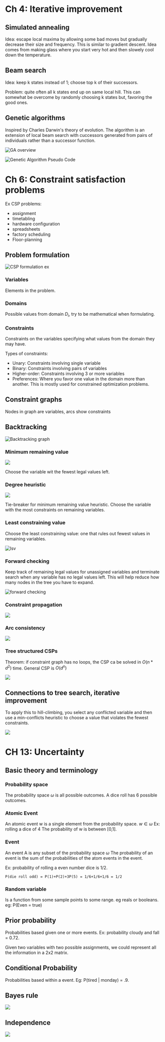 # Ch 4: Iterative improvement

## Simulated annealing

Idea: escape local maxima by allowing some bad moves but gradually decrease their size and frequency.
This is similar to gradient descent.
Idea comes from making glass where you start very hot and then slowely cool down the temperature.


## Beam search

Idea: keep k states instead of 1; choose top k of their successors.

Problem: quite often all k states end up on same local hill. This can somewhat be overcome by randomly choosing k states but, favoring the good ones. 


## Genetic algorithms

Inspired by Charles Darwin's theory of evolution.
The algorithm is an extension of local beam search with cuccessors generated from pairs of individuals rather than a successor function.

![GA overview](media/exam1/gaOverview.png)

![Genetic Algorithm Pseudo Code](media/exam1/gaAlgo.png)


# Ch 6: Constraint satisfaction problems

Ex CSP problems:

- assignment
- timetabling
- hardware configuration
- spreadsheets
- factory scheduling
- Floor-planning

## Problem formulation

![CSP formulation ex](media/exam2/cspEx.PNG)

### Variables

Elements in the problem.

### Domains

Possible values from domain $D_i$, try to be mathematical when formulating.

### Constraints

Constraints on the variables specifying what values from the domain they may have.

Types of constraints:

- Unary: Constraints involving single variable
- Binary: Constraints involving pairs of variables
- Higher-order: Constraints involving 3 or more variables
- Preferences: Where you favor one value in the domain more than another. This is mostly used for constrained optimization problems.

## Constraint graphs

Nodes in graph are variables, arcs show constraints

## Backtracking

![Backtracking graph](media/exam2/backtracking.PNG)

### Minimum remaining value

![](media/exam2/mrv.PNG)

Choose the variable wit the fewest legal values left.

### Degree heuristic

![](media/exam2/degree.PNG)

Tie-breaker for minimum remaining value heuristic.
Choose the variable with the most constraints on remaining variables. 

### Least constraining value

Choose the least constraining value: one that rules out fewest values in remaining variables.

![lsv](media/exam2/lsv.PNG)

### Forward checking

Keep track of remaining legal values for unassigned variables and terminate search when any variable has no legal values left.
This will help reduce how many nodes in the tree you have to expand. 

![forward checking](media/exam2/forwardChecking.PNG)

### Constraint propagation

![](media/exam2/constraintProp.PNG)

### Arc consistency

![](media/exam2/arc.PNG)

### Tree structured CSPs

Theorem: if constraint graph has no loops, the CSP ca be solved in $O(n*d^2)$ time.
General CSP is $O(d^n)$

![](media/exam2/treeCSP.PNG)

## Connections to tree search, iterative improvement

To apply this to hill-climbing, you select any conflicted variable and then use a min-conflicts heuristic
to choose a value that violates the fewest constraints.

![](media/exam2/nQueens.PNG)


# CH 13: Uncertainty

## Basic theory and terminology

### Probability space

The probability space $\omega$ is all possible outcomes.
A dice roll has 6 possible outcomes.

### Atomic Event

An atomic event w is a single element from the probability space.
$w \in \omega$
Ex: rolling a dice of 4
The probability of w is between [0,1].



### Event

An event A is any subset of the probability space $\omega$
The probability of an event is the sum of the probabilities of the atom events in the event.

Ex: probability of rolling a even number dice is 1/2.

```
P(die roll odd) = P(1)+P(2)+3P(5) = 1/6+1/6+1/6 = 1/2
```

### Random variable

Is a function from some sample points to some range. eg reals or booleans.
eg: P(Even = true)

## Prior probability

Probabilities based given one or more events.
Ex: probability cloudy and fall = 0.72.

Given two variables with two possible assignments, we could represent all the information in a 2x2 matrix.

## Conditional Probability

Probabilities based within a event.
Eg: P(tired | monday) = .9. 

## Bayes rule

![](media/exam2/bay.PNG)

## Independence

![](media/exam2/independence.PNG)